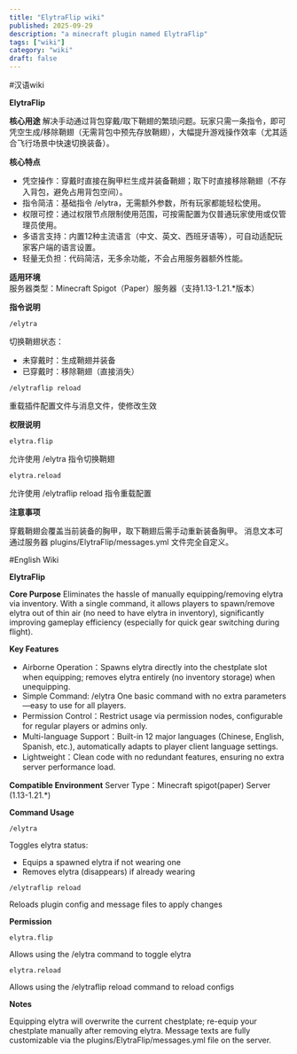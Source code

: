 ```yaml
---
title: "ElytraFlip wiki"
published: 2025-09-29
description: "a minecraft plugin named ElytraFlip"
tags: ["wiki"]
category: "wiki"
draft: false
---
```


#汉语wiki

**ElytraFlip**

**核心用途**
解决手动通过背包穿戴/取下鞘翅的繁琐问题。玩家只需一条指令，即可凭空生成/移除鞘翅（无需背包中预先存放鞘翅），大幅提升游戏操作效率（尤其适合飞行场景中快速切换装备）。

**核心特点**
- 凭空操作：穿戴时直接在胸甲栏生成并装备鞘翅；取下时直接移除鞘翅（不存入背包，避免占用背包空间）。
- 指令简洁：基础指令 /elytra，无需额外参数，所有玩家都能轻松使用。
- 权限可控：通过权限节点限制使用范围，可按需配置为仅普通玩家使用或仅管理员使用。
- 多语言支持：内置12种主流语言（中文、英文、西班牙语等），可自动适配玩家客户端的语言设置。
- 轻量无负担：代码简洁，无多余功能，不会占用服务器额外性能。

**适用环境**
服务器类型：Minecraft Spigot（Paper）服务器（支持1.13-1.21.*版本）

**指令说明**

```
/elytra
```
切换鞘翅状态：
- 未穿戴时：生成鞘翅并装备
- 已穿戴时：移除鞘翅（直接消失）


```
/elytraflip reload
```
重载插件配置文件与消息文件，使修改生效


**权限说明**

```
elytra.flip
```
允许使用 /elytra 指令切换鞘翅

```
elytra.reload
```
允许使用 /elytraflip reload 指令重载配置

**注意事项**

穿戴鞘翅会覆盖当前装备的胸甲，取下鞘翅后需手动重新装备胸甲。
消息文本可通过服务器 plugins/ElytraFlip/messages.yml 文件完全自定义。
  

#English Wiki

**ElytraFlip**

**Core Purpose**
Eliminates the hassle of manually equipping/removing elytra via inventory. With a single command, it allows players to spawn/remove elytra out of thin air (no need to have elytra in inventory), significantly improving gameplay efficiency (especially for quick gear switching during flight).

**Key Features**
- Airborne Operation：Spawns elytra directly into the chestplate slot when equipping; removes elytra entirely (no inventory storage) when unequipping.
- Simple Command: /elytra One basic command with no extra parameters—easy to use for all players.
- Permission Control：Restrict usage via permission nodes, configurable for regular players or admins only.
- Multi-language Support：Built-in 12 major languages (Chinese, English, Spanish, etc.), automatically adapts to player client language settings.
- Lightweight：Clean code with no redundant features, ensuring no extra server performance load.

**Compatible Environment**
Server Type：Minecraft spigot(paper) Server (1.13-1.21.*)

**Command Usage**

```
/elytra
```
Toggles elytra status:
- Equips a spawned elytra if not wearing one
- Removes elytra (disappears) if already wearing


```
/elytraflip reload
```
Reloads plugin config and message files to apply changes


**Permission**

```
elytra.flip
```
Allows using the /elytra command to toggle elytra

```
elytra.reload
```
Allows using the /elytraflip reload command to reload configs

**Notes**

Equipping elytra will overwrite the current chestplate; re-equip your chestplate manually after removing elytra.
Message texts are fully customizable via the plugins/ElytraFlip/messages.yml file on the server.
